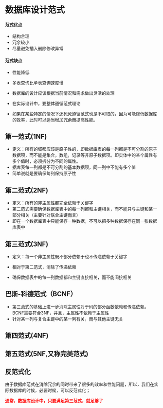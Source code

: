 # 数据库设计范式

#### 范式优点

- 结构合理
- 冗余较小
- 尽量避免插入删除修改异常

#### 范式缺点

- 性能降低

- 多表查询比单表查询速度慢

- 数据库的设计应该根据当前情况和需求做出灵活的处理

- 在实际设计中，要整体遵循范式理论

- 如果在某些特定的情况下还死死遵循范式也是不可取的，因为可能降低数据库的效率，此时可以适当增加冗余而提高性能。

  

## 第一范式(1NF)

- 定义：所有的域都应该是原子性的，即数据库表的每一列都是不可分割的原子数据项，而不能是集合，数组，记录等非原子数据项。即实体中的某个属性有多个值时，必须拆分为不同的属性。
- 据库表每一列都是不可分割的基本数据项，同一列中不能有多个值
- 简单说就是要确保每列保持原子性



## 第二范式(2NF)

- 定义：所有的非主属性都完全依赖于关键字
- 第二范式需要确保数据库表中的每一列都和主键相关，而不能只与主键和某一部分相关（主要针对联合主键而言）
- 即在一个数据库表中只能保存一种数据，不可以把多种数据保存在同一张数据库表中



## 第三范式(3NF)

- 定义：每一个非主属性既不部分依赖于也不传递依赖于关键字

- 相对于第二范式，消除了传递依赖

- 确保数据表中的每一列数据都和主键直接相关，而不能间接相关

  

## 巴斯-科德范式（BCNF）

- 第三范式的基础上进一步消除主属性对于码的部分函数依赖和传递依赖。BCNF需要符合3NF，并且，主属性不依赖于主属性
- 针对某一列与复合主键中的某一列有关，而与其他主键无关



## 第四范式(4NF)

## 第五范式(5NF,又称完美范式)



## 反范式化

由于数据库范式在消除冗余的同时带来了很多的效率和性能问题，所以，我们在实际数据库的时候，必要时候，可以反范式化；



**<font color=red>通常，数据库设计中，只要满足第三范式，就足够了</font>** 